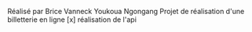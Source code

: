 Réalisé par Brice Vanneck Youkoua Ngongang
Projet de réalisation d'une billetterie en ligne
[x] réalisation de l'api
